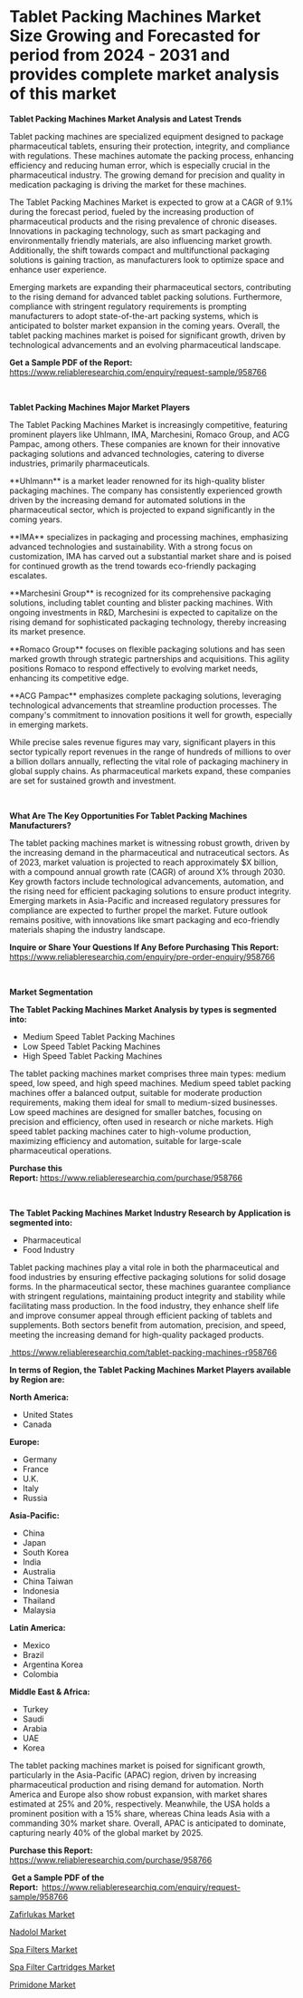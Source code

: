 <p><h1>Tablet Packing Machines Market Size Growing and Forecasted for period from 2024 - 2031 and provides complete market analysis of this market</h1></p><p><strong>Tablet Packing Machines Market Analysis and Latest Trends</strong></p>
<p><p>Tablet packing machines are specialized equipment designed to package pharmaceutical tablets, ensuring their protection, integrity, and compliance with regulations. These machines automate the packing process, enhancing efficiency and reducing human error, which is especially crucial in the pharmaceutical industry. The growing demand for precision and quality in medication packaging is driving the market for these machines.</p><p>The Tablet Packing Machines Market is expected to grow at a CAGR of 9.1% during the forecast period, fueled by the increasing production of pharmaceutical products and the rising prevalence of chronic diseases. Innovations in packaging technology, such as smart packaging and environmentally friendly materials, are also influencing market growth. Additionally, the shift towards compact and multifunctional packaging solutions is gaining traction, as manufacturers look to optimize space and enhance user experience. </p><p>Emerging markets are expanding their pharmaceutical sectors, contributing to the rising demand for advanced tablet packing solutions. Furthermore, compliance with stringent regulatory requirements is prompting manufacturers to adopt state-of-the-art packing systems, which is anticipated to bolster market expansion in the coming years. Overall, the tablet packing machines market is poised for significant growth, driven by technological advancements and an evolving pharmaceutical landscape.</p></p>
<p><strong>Get a Sample PDF of the Report:&nbsp;</strong> <a href="https://www.reliableresearchiq.com/enquiry/request-sample/958766?utm_campaign=1159&utm_medium=2&utm_source=Github&utm_content=ia&utm_term=03122024&utm_id=tablet-packing-machines">https://www.reliableresearchiq.com/enquiry/request-sample/958766</a></p>
<p>&nbsp;</p>
<p><strong>Tablet Packing Machines Major Market Players</strong></p>
<p><p>The Tablet Packing Machines Market is increasingly competitive, featuring prominent players like Uhlmann, IMA, Marchesini, Romaco Group, and ACG Pampac, among others. These companies are known for their innovative packaging solutions and advanced technologies, catering to diverse industries, primarily pharmaceuticals.</p><p>**Uhlmann** is a market leader renowned for its high-quality blister packaging machines. The company has consistently experienced growth driven by the increasing demand for automated solutions in the pharmaceutical sector, which is projected to expand significantly in the coming years.</p><p>**IMA** specializes in packaging and processing machines, emphasizing advanced technologies and sustainability. With a strong focus on customization, IMA has carved out a substantial market share and is poised for continued growth as the trend towards eco-friendly packaging escalates.</p><p>**Marchesini Group** is recognized for its comprehensive packaging solutions, including tablet counting and blister packing machines. With ongoing investments in R&D, Marchesini is expected to capitalize on the rising demand for sophisticated packaging technology, thereby increasing its market presence.</p><p>**Romaco Group** focuses on flexible packaging solutions and has seen marked growth through strategic partnerships and acquisitions. This agility positions Romaco to respond effectively to evolving market needs, enhancing its competitive edge.</p><p>**ACG Pampac** emphasizes complete packaging solutions, leveraging technological advancements that streamline production processes. The company's commitment to innovation positions it well for growth, especially in emerging markets.</p><p>While precise sales revenue figures may vary, significant players in this sector typically report revenues in the range of hundreds of millions to over a billion dollars annually, reflecting the vital role of packaging machinery in global supply chains. As pharmaceutical markets expand, these companies are set for sustained growth and investment.</p></p>
<p>&nbsp;</p>
<p><strong>What Are The Key Opportunities For Tablet Packing Machines Manufacturers?</strong></p>
<p><p>The tablet packing machines market is witnessing robust growth, driven by the increasing demand in the pharmaceutical and nutraceutical sectors. As of 2023, market valuation is projected to reach approximately $X billion, with a compound annual growth rate (CAGR) of around X% through 2030. Key growth factors include technological advancements, automation, and the rising need for efficient packaging solutions to ensure product integrity. Emerging markets in Asia-Pacific and increased regulatory pressures for compliance are expected to further propel the market. Future outlook remains positive, with innovations like smart packaging and eco-friendly materials shaping the industry landscape.</p></p>
<p><strong>Inquire or Share Your Questions If Any Before Purchasing This Report:</strong> <a href="https://www.reliableresearchiq.com/enquiry/pre-order-enquiry/958766?utm_campaign=1159&utm_medium=2&utm_source=Github&utm_content=ia&utm_term=03122024&utm_id=tablet-packing-machines">https://www.reliableresearchiq.com/enquiry/pre-order-enquiry/958766</a></p>
<p>&nbsp;</p>
<p><strong>Market Segmentation</strong></p>
<p><strong>The Tablet Packing Machines Market Analysis by types is segmented into:</strong></p>
<p><ul><li>Medium Speed Tablet Packing Machines</li><li>Low Speed Tablet Packing Machines</li><li>High Speed Tablet Packing Machines</li></ul></p>
<p><p>The tablet packing machines market comprises three main types: medium speed, low speed, and high speed machines. Medium speed tablet packing machines offer a balanced output, suitable for moderate production requirements, making them ideal for small to medium-sized businesses. Low speed machines are designed for smaller batches, focusing on precision and efficiency, often used in research or niche markets. High speed tablet packing machines cater to high-volume production, maximizing efficiency and automation, suitable for large-scale pharmaceutical operations.</p></p>
<p><strong>Purchase this Report:&nbsp;</strong><a href="https://www.reliableresearchiq.com/purchase/958766?utm_campaign=1159&utm_medium=2&utm_source=Github&utm_content=ia&utm_term=03122024&utm_id=tablet-packing-machines">https://www.reliableresearchiq.com/purchase/958766</a></p>
<p>&nbsp;</p>
<p><strong>The Tablet Packing Machines Market Industry Research by Application is segmented into:</strong></p>
<p><ul><li>Pharmaceutical</li><li>Food Industry</li></ul></p>
<p><p>Tablet packing machines play a vital role in both the pharmaceutical and food industries by ensuring effective packaging solutions for solid dosage forms. In the pharmaceutical sector, these machines guarantee compliance with stringent regulations, maintaining product integrity and stability while facilitating mass production. In the food industry, they enhance shelf life and improve consumer appeal through efficient packing of tablets and supplements. Both sectors benefit from automation, precision, and speed, meeting the increasing demand for high-quality packaged products.</p></p>
<p><a href="https://www.reliableresearchiq.com/tablet-packing-machines-r958766?utm_campaign=1159&utm_medium=2&utm_source=Github&utm_content=ia&utm_term=03122024&utm_id=tablet-packing-machines">&nbsp;https://www.reliableresearchiq.com/tablet-packing-machines-r958766</a></p>
<p><strong>In terms of Region, the Tablet Packing Machines Market Players available by Region are:</strong></p>
<p>
    <p> <strong> North America: </strong>
        <ul>
            <li>United States</li>
            <li>Canada</li>
        </ul>
        </p> 
    <p> <strong> Europe: </strong>
        <ul>
            <li>Germany</li>
            <li>France</li>
            <li>U.K.</li>
            <li>Italy</li>
            <li>Russia</li>
        </ul>
        </p> 
    <p> <strong> Asia-Pacific: </strong>
        <ul>
            <li>China</li>
            <li>Japan</li>
            <li>South Korea</li>
            <li>India</li>
            <li>Australia</li>
            <li>China Taiwan</li>
            <li>Indonesia</li>
            <li>Thailand</li>
            <li>Malaysia</li>
        </ul>
        </p> 
    <p> <strong> Latin America: </strong>
        <ul>
            <li>Mexico</li>
            <li>Brazil</li>
            <li>Argentina Korea</li>
            <li>Colombia</li>
        </ul>
        </p> 
    <p> <strong> Middle East & Africa: </strong>
        <ul>
            <li>Turkey</li>
            <li>Saudi</li>
            <li>Arabia</li>
            <li>UAE</li>
            <li>Korea</li>
        </ul>
    </p>
    </p>
<p><p>The tablet packing machines market is poised for significant growth, particularly in the Asia-Pacific (APAC) region, driven by increasing pharmaceutical production and rising demand for automation. North America and Europe also show robust expansion, with market shares estimated at 25% and 20%, respectively. Meanwhile, the USA holds a prominent position with a 15% share, whereas China leads Asia with a commanding 30% market share. Overall, APAC is anticipated to dominate, capturing nearly 40% of the global market by 2025.</p></p>
<p><strong>Purchase this Report: </strong><a href="https://www.reliableresearchiq.com/purchase/958766?utm_campaign=1159&utm_medium=2&utm_source=Github&utm_content=ia&utm_term=03122024&utm_id=tablet-packing-machines">https://www.reliableresearchiq.com/purchase/958766</a></p>
<p>&nbsp;<strong>Get a Sample PDF of the Report:&nbsp;&nbsp;</strong><a href="https://www.reliableresearchiq.com/enquiry/request-sample/958766?utm_campaign=1159&utm_medium=2&utm_source=Github&utm_content=ia&utm_term=03122024&utm_id=tablet-packing-machines">https://www.reliableresearchiq.com/enquiry/request-sample/958766</a></p>
<p><strong></strong></p>
<p><p><a href="https://www.linkedin.com/pulse/in-depth-analysis-global-zafirlukas-market-size-from-2024-2031-is8te?utm_campaign=1159&utm_medium=2&utm_source=Github&utm_content=ia&utm_term=03122024&utm_id=tablet-packing-machines">Zafirlukas Market</a></p><p><a href="https://www.linkedin.com/pulse/nadolol-market-size-analysis-2024-2031-deployment-growth-factors-rphqe?utm_campaign=1159&utm_medium=2&utm_source=Github&utm_content=ia&utm_term=03122024&utm_id=tablet-packing-machines">Nadolol Market</a></p><p><a href="https://issuu.com/reportprime-2/docs/spa-filters-market-size-2030.pptx?utm_campaign=1159&utm_medium=2&utm_source=Github&utm_content=ia&utm_term=03122024&utm_id=tablet-packing-machines">Spa Filters Market</a></p><p><a href="https://issuu.com/reportprime-2/docs/spa-filter-cartridges-market-size-2030.pptx?utm_campaign=1159&utm_medium=2&utm_source=Github&utm_content=ia&utm_term=03122024&utm_id=tablet-packing-machines">Spa Filter Cartridges Market</a></p><p><a href="https://www.linkedin.com/pulse/research-report-value-market-segmentation-share-analysis-primidone-ileke?utm_campaign=1159&utm_medium=2&utm_source=Github&utm_content=ia&utm_term=03122024&utm_id=tablet-packing-machines">Primidone Market</a></p></p>